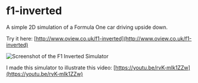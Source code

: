 # f1-inverted
A simple 2D simulation of a Formula One car driving upside down.

Try it here: [http://www.oview.co.uk/f1-inverted](http://www.oview.co.uk/f1-inverted)

![Screenshot of the F1 Inverted Simulator](http://www.oview.co.uk/f1-inverted/screenshot.png "F1 Inverted Simulator")

I made this simulator to illustrate this video: [https://youtu.be/rvK-mIk1ZZw](https://youtu.be/rvK-mIk1ZZw)
